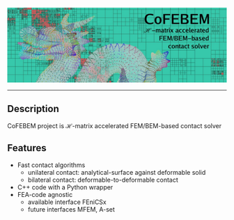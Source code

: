 <!-- # CoFEBEM Project -->

![CoFEBEM](header.jpg)

---

## Description

CoFEBEM project is $\mathcal H$-matrix accelerated FEM/BEM-based contact solver

## Features

+ Fast contact algorithms
    + unilateral contact: analytical-surface against deformable solid
    + bilateral contact: deformable-to-deformable contact
+ C++ code with a Python wrapper
+ FEA-code agnostic
    + available interface FEniCSx
    + future interfaces MFEM, A-set

